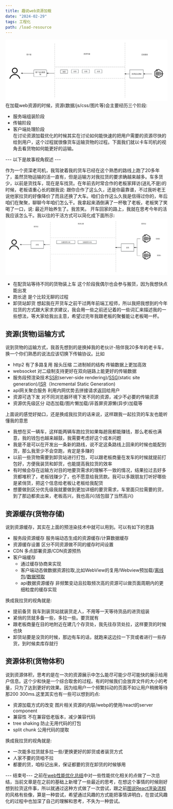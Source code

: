 ```yaml
---
title: 趣说web资源加载
date: "2024-02-29"
tags: 工程化
path: /load-resource
---
```


![web资源加载](./thoughtStatic/thoughtAboutResource/custom.jpg)
在加载web资源的时候，资源(数据/js/css/图片等)会主要经历三个阶段:
* 服务端组装阶段
* 传输阶段
* 客户端处理阶段  
在讨论资源加载优化的时候其实在讨论如何能快速的把用户需要的资源尽快的给到用户，这个过程就很像货车运输货物的过程。下面我们就以卡车司机的视角去看货物如何能更好的运输。

--- 以下是故事视角叙述 ---

作为一个资深老司机，我驾驶着我的货车已经在这个熟悉的路线上跑了20多年了，虽然货物运输的活一直有，但是运输方对我拉货的要求确越来越多。车多货少，以前是货找车，现在是车找货。在年前去时常合作的老板家拜访(送礼不是)的时候，老板语重心长的跟我说: 跟你合作了这么久，还是你最靠谱，不过我听老王说他家拉货的好像降价了而且还换了大车。咱们合作这么久我是信得过你的，年后咱们在聚聚，聊聊今年咱们怎么干。我拿起来酒倒满了一杯敬了老板，老板笑了笑喝了一口，说: 最近开始养生了。我苦笑。
开车回家的路上，我就在思考今年的活我应该怎么干。我以往的干活方式可以简化成下面所示:
![送货流程](./thoughtStatic/thoughtAboutResource/transfer.jpg)  
* 在配货站等待不同的货物装上车 这个阶段我偶尔也会参与搬货，因为我想快点能出发
* 跑长途 是个比较无聊的过程
* 卸货站卸货 
想起我在开货车之前干过两年前端工程师，所以我把我想到的今年拉货的方式跟大家求求建议，我会用一些之前还记着的一些词汇来描述我的一些想法，等大家给我出主意，希望过完年我跟老板的聚餐能让老板喝一杯。

## 资源(货物)运输方式
说到货物的运输方式，我首先想到的是换掉我的老伙计-陪伴我20多年的老卡车，换一个你们熟悉的说法应该切换下传输协议。比如
* http2 有了多路复用 报头压缩 二进制帧的结构 传输数据上更加高效
* websocket 对二级制支持更好在双向链路上能更好的传输数据
* 服务段预渲染技术[SSR](https://www.patterns.dev/posts/server-side-rendering)(server-side rendering)/[SSG](https://www.patterns.dev/posts/static-rendering)(static site generation)/[ISR](https://www.patterns.dev/posts/incremental-static-rendering)（Incremental Static Generation)
* api网关聚合服务 利用内网优势去拼接请求返回给用户
* 资源可选下发 对不同浏览器环境下发不同的资源，减少不必要的传输资源
* 资源优先级区分 动态加载/图片懒加载/非首屏资源懒(异步)加载等


上面说的感觉好拗口，还是换成我拉货的话来说，这样跟我一起拉货的车友也能听懂我的意思
* 我想在买一辆车，这样能两辆车跑拉货如果每趟我都能赚钱，那么老板也满意，我的钱包也越来越鼓，我需要考虑好这个成本问题
* 我是不是可以在开发出一条新的路线，说不定这条路线上回来的时候也能配到货，那么我至少不会空跑，肯定是多赚的
* 以前一些货物需要到卸货站进行打包，可以跟老板商量在发车的时候就提前打包好，方便我装货和卸货，也能提高我拉货的效率
* 有时候会存在运输方对目的地要货需求的理解不一致的情况，结果拉过去好多货都堆积了，老板钱赚少了，也不愿意给我货款。我可以多跟朋友打听好哪些是紧俏货，把这个信息给老板让老板给我配货
* 想要做到区分优先级我就要做到更加详细的要货需求，车里面只拉需要的货，到了那边都卖出来，老板高兴，我也高兴(钱包鼓了当然高兴)

## 资源缓存(货物存储)
说到资源缓存，其实在上面的预渲染技术中就可以用到。可以有如下的思路
* 服务段资源缓存 服务端动态生成的资源缓存/计算数据缓存
* 资源缓存设置 区分不同资源做不同的缓存时间设置
* CDN 多点部署资源/CDN资源预热
* 客户端缓存 
    * 通过缓存协商来实现
    * 客户端动态做数据资源拉取,比如WebView的复用/Webview预加载/[离线包](https://icantunderstand.github.io/blog/cross-platform-offline)/[数据预取](https://icantunderstand.github.io/blog/cross-platform-prefetch)
    * api数据资源缓存 非频繁变动且拉取频次高的资源可以做页面周期内的更细粒度的缓存实现

换成我拉货的视角就是:
* 提前备货 我车到装货站就装货走人，不用等一天等待货品的进货组装
* 紧俏的货就多备一些，多拉一些。要货就有
* 跟老板商量在目的地附近在建几个存货处，我先往存货处拉，这样要货的时候也快
* 卸货站要是没货的时候，那边有车的话，就跑来这边拉一下货或者进行一些存货，到时候卖库存就行

## 资源体积(货物体积)
说到资源体积，思考的是在一次的资源展示中怎么能尽可能少尽可能快的展示给用户信息。这个少和快是一个综合取舍的过程。有的时候我们会放弃文件的大小的考量，只为了达到更好的效果。因为给用户一个频繁抖动的页面不如让用户稍微等待那200 300ms.这里其实也有一些可以想到的点:
* 资源加载方式的改变 图片相关资源的内联/webp的使用/react的server component
* 兼容性 不在兼容低老版本，减少兼容代码
* tree shaking 防止无用代码的打包
* split chunk 公用代码的提取

换成我拉货的视角就是:
* 一次能多拉货就多拉一些/更换更好的卸货或者装货方式
* 人家不要的货咱不拉
* 都要的货，咱标记出来，保证都要的货在卸货的时候够用


--- 结束号---
之前在[web性能优化总结](https://icantunderstand.github.io/blog/h5-performance)中对一些性能优化相关的点做了一次总结，当前文章是在之前的基础上新增了一些最近的思考，在想这个事情的时候刚好想到拉货这件事，所以就通过这种方式做了一次尝试，跟之前[图说React渲染流程](https://icantunderstand.github.io/blog/react-render-interpretation)的风格有些像，算是一种尝试，希望通过风趣的方式能把事情讲明白，在尝试风趣化的过程中也加深了自己的理解和思考，不失为一种尝试。


